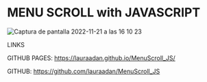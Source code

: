 # MENU SCROLL with JAVASCRIPT 

![Captura de pantalla 2022-11-21 a las 16 10 23](https://user-images.githubusercontent.com/86961241/203090297-9747b517-3862-4e56-835a-b2264ba3f744.png)


LINKS

GITHUB PAGES: https://lauraadan.github.io/MenuScroll_JS/

GITHUB: https://github.com/lauraadan/MenuScroll_JS

